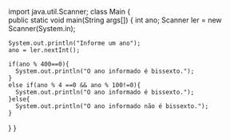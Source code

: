 import java.util.Scanner; 
class Main {  
  public static void main(String args[]) { 
    int ano; 
    Scanner ler = new Scanner(System.in);

    System.out.println("Informe um ano");
    ano = ler.nextInt();

    if(ano % 400==0){
      System.out.println("O ano informado é bissexto.");
    }
    else if(ano % 4 ==0 && ano % 100!=0){
      System.out.println("O ano informado é bissexto.");
    }else{
      System.out.println("O ano informado não é bissexto."); 
    }
  } 
}
